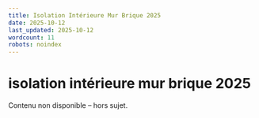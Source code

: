 ```yaml
---
title: Isolation Intérieure Mur Brique 2025
date: 2025-10-12
last_updated: 2025-10-12
wordcount: 11
robots: noindex
---
```


# isolation intérieure mur brique 2025

Contenu non disponible – hors sujet.